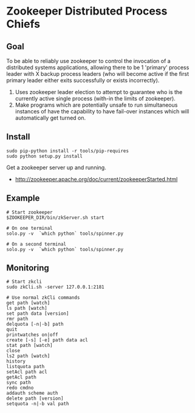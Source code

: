 Zookeeper Distributed Process Chiefs
=============

Goal
----

To be able to reliably use zookeeper to control the invocation of a distributed
systems applications, allowing there to be 1 'primary' process leader with X
backup process leaders (who will become active if the first primary leader either
exits successfully or exists incorrectly).

1. Uses zookeeper leader election to attempt to guarantee who is the currently
   active single process (with-in the limits of zookeeper).
1. Make programs which are potentially unsafe to run simultaneous instances of
   have the capability to have fail-over instances which will automatically get
   turned on.

Install
-------

    sudo pip-python install -r tools/pip-requires
    sudo python setup.py install

Get a zookeeper server up and running.

* http://zookeeper.apache.org/doc/current/zookeeperStarted.html

Example
-------

    # Start zookeeper
    $ZOOKEEPER_DIR/bin/zkServer.sh start
    
    # On one terminal
    solo.py -v  `which python` tools/spinner.py
    
    # On a second terminal
    solo.py -v  `which python` tools/spinner.py

Monitoring
----------

    # Start zkcli
    sudo zkCli.sh -server 127.0.0.1:2181
    
    # Use normal zkCli commands  
    get path [watch]
    ls path [watch]
    set path data [version]
    rmr path
    delquota [-n|-b] path
    quit 
    printwatches on|off
    create [-s] [-e] path data acl
    stat path [watch]
    close 
    ls2 path [watch]
    history 
    listquota path
    setAcl path acl
    getAcl path
    sync path
    redo cmdno
    addauth scheme auth
    delete path [version]
    setquota -n|-b val path
